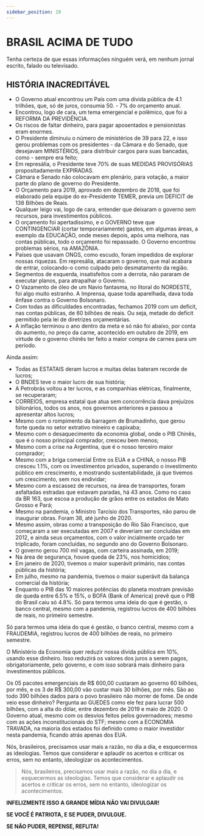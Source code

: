 ```yaml
---
sidebar_position: 19
---
```


# BRASIL ACIMA DE TUDO

Tenha  certeza de que essas informações ninguém verá, em nenhum jornal escrito, falado ou televisado.


## HISTÓRIA INACREDITÁVEL

 - O Governo atual encontrou um País com uma dívida pública de 4.1 trilhões, que, só de juros, consumia 50. - 7% do orçamento anual.     
 - Encontrou, logo de cara, um tema emergencial e polêmico, que foi a REFORMA DA PREVIDÊNCIA. 
 - Os riscos de faltar dinheiro, para pagar aposentados e pensionistas eram enormes.
 - O Presidente diminuiu o número de ministérios de 39 para 22, e isso gerou problemas com os presidentes  - da Câmara e do Senado, que desejavam MINISTÉRIOS, para distribuir cargos para suas bancadas, como  - sempre era feito;                                                                         
 - Em  represália, o Presidente teve 70% de suas MEDIDAS PROVISÓRIAS propositadamente EXPIRADAS. 
 - Câmara e Senado não colocavam em plenário, para votação, a maior parte do plano de governo do Presidente.
 - O Orçamento para 2019, aprovado em dezembro de 2018,  que foi elaborado pela equipe do ex-Presidente TEMER, previa um DEFICIT de 138 Bilhões de Reais. 
 - Qualquer leigo vai, logo de cara, entender que deixaram o governo sem recursos, para investimentos públicos. 
 - O orçamento foi apertadíssimo, e o GOVERNO teve que CONTINGENCIAR (cortar temporariamente) gastos, em algumas áreas, a  exemplo da EDUCAÇÃO, onde meses depois, após uma melhora, nas contas públicas, todo o orçamento foi repassado.
O Governo encontrou problemas sérios, na AMAZÔNIA. 
 - Países que usavam ONGS, como escudo, foram impedidos de explorar nossas riquezas. Em represália, atacaram  o governo, que mal acabara de entrar, colocando-o como culpado pelo desmatamento da região.
 - Segmentos de esquerda, insatisfeitos com a derrota, não pararam de executar planos, para atrapalhar o Governo. 
 - O Vazamento de óleo de um Navio fantasma,  no litoral do NORDESTE,  foi algo muito estranho. A Imprensa,  quase toda aparelhada, dava toda ênfase contra o Governo Bolsonaro.
 - Com todas as dificuldades encontradas, fechamos 2019 com um deficit, nas contas públicas, de 60 bilhões de reais. Ou seja, metade do deficit permitido pela lei de diretrizes orçamentárias.
 - A inflação terminou o ano dentro da meta e só não foi abaixo, por conta do aumento, no preço da carne,  acontecido em outubro de 2019, em virtude de o governo chinês ter feito a maior compra de carnes para um período.

Ainda assim:
- Todas as ESTATAIS deram lucros e muitas delas bateram recorde de lucros;
- O BNDES teve o maior lucro de sua história;
- A Petrobrás voltou a ter lucros,  e as companhias elétricas, finalmente, se recuperaram;
- CORREIOS, empresa estatal  que atua sem concorrência dava prejuízos bilionários, todos os anos, nos governos anteriores e passou a apresentar altos lucros;
- Mesmo com o rompimento da barragem de  Brumadinho, que gerou forte queda no setor extrativo mineiro e capixaba; 
- Mesmo com o desaquecimento da economia global, onde o PIB Chinês,  que é o nosso principal comprador, cresceu bem menos; 
- Mesmo  com a crise na Argentina, que é o nosso terceiro maior comprador; 
- Mesmo com a briga comercial Entre os EUA e a CHINA, o nosso PIB cresceu 1.1%, com os investimentos privados, superando o investimento  público em crescimento, e mostrando sustentabilidade, já que tivemos um crescimento, sem nos endividar;
- Mesmo com a escassez de recursos, na  área de transportes, foram asfaltadas  estradas que estavam paradas, há 43 anos.  Como no caso da BR 163, que escoa a produção de grãos entre os estados de Mato Grosso e Pará; 
- Mesmo na pandemia,  o Ministro Tarcísio dos Transportes, não parou de inaugurar obras. Foram 38, até junho de 2020. 
- Mesmo assim, obras como a transposição do Rio  São Francisco, que começaram a ser executadas em 2007 e deveriam  ser concluídas em 2012, e ainda seus orçamentos, com o valor incialmente orçado ter triplicado, foram concluídas, no segundo ano do Governo Bolsonaro.
- O governo gerou 700 mil vagas, com carteira assinada, em 2019;
- Na área de segurança, houve queda de 23%, nos homicídios;
- Em janeiro de 2020, tivemos o maior superávit primário, nas contas públicas da história;
- Em julho, mesmo na pandemia, tivemos o maior superávit da balança comercial da história;
- Enquanto o PIB das 10 maiores potências do planeta mostram previsão de queda entre 6.5% e 15%, o BOFA (Bank of America) prevê que o PIB do Brasil caiu só 4.8%.
Só para termos uma ideia do que é gestão, o banco central, mesmo com a pandemia, registrou lucros de 400 bilhões de reais, no primeiro semestre. 


Só para termos uma ideia do que é gestão, o banco central, mesmo com a FRAUDEMIA, registrou lucros de 400 bilhões de reais, no primeiro semestre. 

O Ministério da Economia quer reduzir nossa dívida pública em 10%, usando esse dinheiro. 
Isso reduzirá os valores dos  juros a serem pagos, obrigatoriamente, pelo governo,  e com isso sobrará mais dinheiro para investimentos públicos. 

Os 05 pacotes emergenciais de R$ 600,00 custaram ao governo 60 bilhões, por mês, e os 3 de R$ 300,00 vão custar mais 30 bilhões, por mês. 
São ao todo 390 bilhões dados para o povo brasileiro não morrer de fome. 
De onde veio esse dinheiro? Pergunta ao GUEDES como ele fez para lucrar 500 bilhões, com a alta do dólar, entre dezembro de 2019 e maio de 2020.
O  Governo atual, mesmo com os desvios feitos pelos governadores; mesmo com as ações inconstitucionais do STF; mesmo com a ECONOMIA TRAVADA, na maioria dos estados foi definido como o maior investidor nesta pandemia, ficando atrás apenas dos EUA.

Nós, brasileiros, precisamos usar mais a razão, no dia a dia, e esquecermos as ideologias. 
Temos que considerar e aplaudir os acertos e criticar os erros, sem no entanto, ideologizar os acontecimentos.


> Nós, brasileiros, precisamos usar mais a razão, no dia a dia, e esquecermos as ideologias. 
> Temos que considerar e aplaudir os acertos e criticar os erros, sem no entanto, ideologizar os  acontecimentos.
 
**INFELIZMENTE ISSO A GRANDE MÍDIA NÃO VAI DIVULGAR!**

**SE VOCÊ É PATRIOTA, E SE PUDER, DIVULGUE.** 

**SE NÃO PUDER, REPENSE, REFLITA!** 